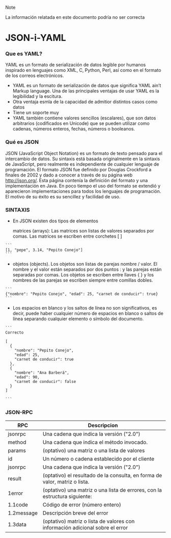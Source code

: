 > [!NOTE]
La información relatada en este documento podría no ser correcta




# JSON-i-YAML

### Que es YAML? ###
  YAML  es un formato de serialización de datos legible por humanos inspirado en lenguajes como XML, C, Python, Perl, así como en el formato de los correos electrónicos.

+ YAML es un formato de serialización de datos que significa YAML ain’t Markup language.
Una de las principales ventajas de usar YAML es la legibilidad y la escitura.
+ Otra ventaja esmla de la capacidad de admitior distintos casos como datos 
+ Tiene un soporte muy
+  YAML también contiene valores sencillos (escalares), que son datos arbitrarios (codificados en Unicode) que se pueden utilizar como cadenas, números enteros, fechas, números o booleanos.

### Qué es JSON ###
JSON (JavaScript Object Notation) es un formato de texto pensado para el intercambio de datos. Su sintaxis está basada originalmente en la sintaxis de JavaScript, pero realmente es independiente de cualquier lenguaje de programación.
El formato JSON fue definido por Douglas Crockford a finales de 2002 y dado a conocer a través de su página web http://json.org/. Esta página contenía la definición del formato y una implementación en Java. En poco tiempo el uso del formato se extendió y aparecieron implementaciones para todos los lenguajes de programación. El motivo de su éxito es su sencillez y facilidad de uso.

 ### SINTAXIS ###


+ En JSON existen dos tipos de elementos

    matrices (arrays): Las matrices son listas de valores separados por comas. Las matrices se escriben entre corchetes [ ] 

````
```
[1, "pepe", 3.14, "Pepito Conejo"]
```
````


+ objetos (objects). Los objetos son listas de parejas nombre / valor. El nombre y el valor están separados por dos puntos : y las parejas están separadas por comas. Los objetos se escriben entre llaves { } y los nombres de las parejas se escriben siempre entre comillas dobles. 


````
```
{"nombre": "Pepito Conejo", "edad": 25, "carnet de conducir": true}
```
````


+ Los espacios en blanco y los saltos de línea no son significativos, es decir, puede haber cualquier número de espacios en blanco o saltos de línea separando cualquier elemento o símbolo del documento. 


````
```
Correcto

[
  {
    "nombre": "Pepito Conejo",
    "edad": 25,
    "carnet de conducir": true
  },
  {
    "nombre": "Ana Barberá",
    "edad": 90,
    "carnet de conducir": false
  }
]

```
````

### JSON-RPC ###

| RPC | Descripcion |
| --- | --- |
| jsonrpc | Una cadena que indica la versión ("2.0") |
| method | Una cadena que indica el método invocado. |
| params | (optativo) una matriz o una lista de valores |
| id | Un número o cadena establecido por el cliente |
|jsonrpc | Una cadena que indica la versión ("2.0") |
| result | (optativo) el resultado de la consulta, en forma de valor, matriz o lista.  |
| 1error | (optativo) una matriz o una lista de errores, con la estructura siguiente:  |
| 1.1code | Código de error (número entero) |
| 1.2message | Descripción breve del error |
| 1.3data | (optativo) matriz o lista de valores con información adicional sobre el error |








